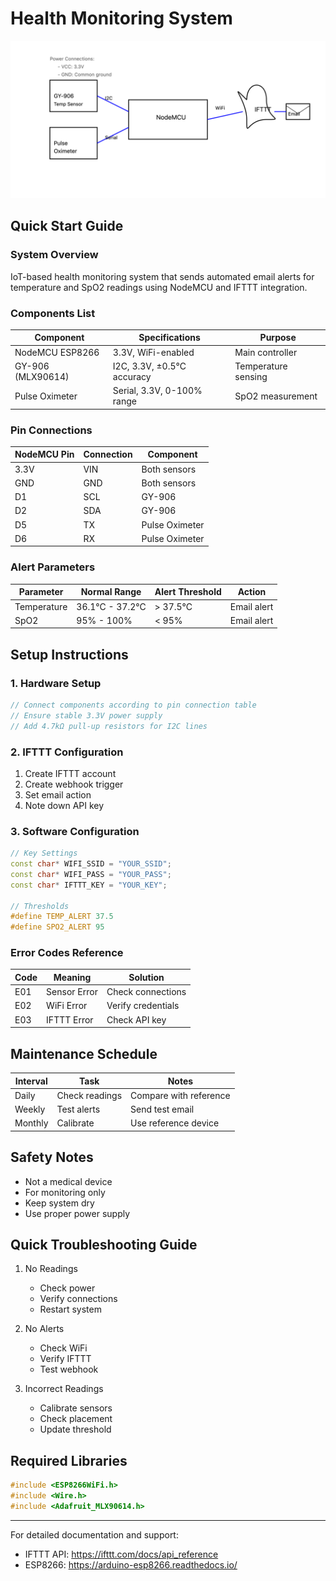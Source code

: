 # Health Monitoring System

![circuit-part-01](./iot-circuit-2.png)


## Quick Start Guide

### System Overview
IoT-based health monitoring system that sends automated email alerts for temperature and SpO2 readings using NodeMCU and IFTTT integration.

### Components List
| Component | Specifications | Purpose |
|-----------|---------------|----------|
| NodeMCU ESP8266 | 3.3V, WiFi-enabled | Main controller |
| GY-906 (MLX90614) | I2C, 3.3V, ±0.5°C accuracy | Temperature sensing |
| Pulse Oximeter | Serial, 3.3V, 0-100% range | SpO2 measurement |

### Pin Connections
| NodeMCU Pin | Connection | Component |
|-------------|------------|-----------|
| 3.3V | VIN | Both sensors |
| GND | GND | Both sensors |
| D1 | SCL | GY-906 |
| D2 | SDA | GY-906 |
| D5 | TX | Pulse Oximeter |
| D6 | RX | Pulse Oximeter |

### Alert Parameters
| Parameter | Normal Range | Alert Threshold | Action |
|-----------|--------------|-----------------|--------|
| Temperature | 36.1°C - 37.2°C | > 37.5°C | Email alert |
| SpO2 | 95% - 100% | < 95% | Email alert |

## Setup Instructions

### 1. Hardware Setup
```cpp
// Connect components according to pin connection table
// Ensure stable 3.3V power supply
// Add 4.7kΩ pull-up resistors for I2C lines
```

### 2. IFTTT Configuration
1. Create IFTTT account
2. Create webhook trigger
3. Set email action
4. Note down API key

### 3. Software Configuration
```cpp
// Key Settings
const char* WIFI_SSID = "YOUR_SSID";
const char* WIFI_PASS = "YOUR_PASS";
const char* IFTTT_KEY = "YOUR_KEY";

// Thresholds
#define TEMP_ALERT 37.5
#define SPO2_ALERT 95
```

### Error Codes Reference
| Code | Meaning | Solution |
|------|----------|----------|
| E01 | Sensor Error | Check connections |
| E02 | WiFi Error | Verify credentials |
| E03 | IFTTT Error | Check API key |

## Maintenance Schedule
| Interval | Task | Notes |
|----------|------|-------|
| Daily | Check readings | Compare with reference |
| Weekly | Test alerts | Send test email |
| Monthly | Calibrate | Use reference device |

## Safety Notes
- Not a medical device
- For monitoring only
- Keep system dry
- Use proper power supply

## Quick Troubleshooting Guide
1. No Readings
   - Check power
   - Verify connections
   - Restart system

2. No Alerts
   - Check WiFi
   - Verify IFTTT
   - Test webhook

3. Incorrect Readings
   - Calibrate sensors
   - Check placement
   - Update threshold

## Required Libraries
```cpp
#include <ESP8266WiFi.h>
#include <Wire.h>
#include <Adafruit_MLX90614.h>
```

---
For detailed documentation and support:
- IFTTT API: https://ifttt.com/docs/api_reference
- ESP8266: https://arduino-esp8266.readthedocs.io/